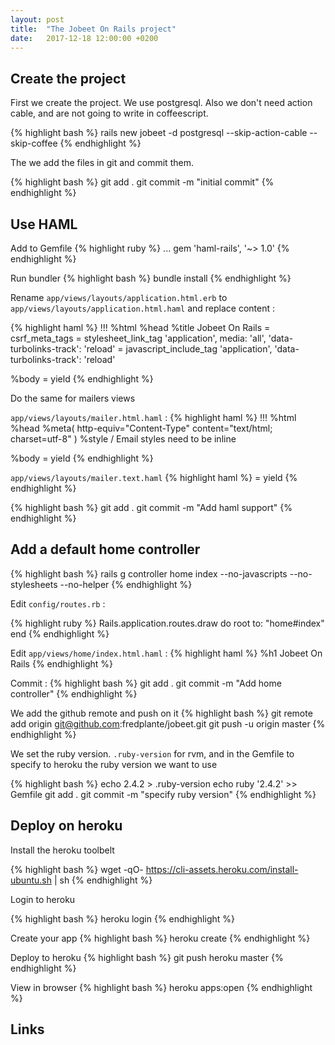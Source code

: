 ```yaml
---
layout: post
title:  "The Jobeet On Rails project"
date:   2017-12-18 12:00:00 +0200
---
```



## Create the project

First we create the project. We use postgresql. Also we don't need action cable, and are not
going to write in coffeescript.

{% highlight bash %}
rails new jobeet -d postgresql --skip-action-cable --skip-coffee
{% endhighlight %}

The we add the files in git and commit them.

{% highlight bash %}
git add .
git commit -m "initial commit"
{% endhighlight %}

## Use HAML

Add to Gemfile
{% highlight ruby %}
...
gem 'haml-rails', '~> 1.0'
{% endhighlight %}

Run bundler
{% highlight bash %}
bundle install
{% endhighlight %}

Rename `app/views/layouts/application.html.erb` to `app/views/layouts/application.html.haml`
and replace content :

{% highlight haml %}
!!!
%html
  %head
    %title Jobeet On Rails
    = csrf_meta_tags
    = stylesheet_link_tag 'application', media: 'all', 'data-turbolinks-track': 'reload'
    = javascript_include_tag 'application', 'data-turbolinks-track': 'reload'

  %body
    = yield
{% endhighlight %}

Do the same for mailers views

`app/views/layouts/mailer.html.haml` :
{% highlight haml %}
!!!
%html
  %head
    %meta( http-equiv="Content-Type" content="text/html; charset=utf-8" )
    %style
      / Email styles need to be inline

  %body
    = yield
{% endhighlight %}

`app/views/layouts/mailer.text.haml`
{% highlight haml %}
= yield
{% endhighlight %}

{% highlight bash %}
git add .
git commit -m "Add haml support"
{% endhighlight %}

## Add a default home controller

{% highlight bash %}
rails g controller home index --no-javascripts --no-stylesheets --no-helper
{% endhighlight %}

Edit `config/routes.rb` :

{% highlight ruby %}
Rails.application.routes.draw do
  root to: "home#index"
end
{% endhighlight %}

Edit `app/views/home/index.html.haml` :
{% highlight haml %}
%h1 Jobeet On Rails
{% endhighlight %}

Commit :
{% highlight bash %}
git add .
git commit -m "Add home controller"
{% endhighlight %}

We add the github remote and push on it
{% highlight bash %}
git remote add origin git@github.com:fredplante/jobeet.git
git push -u origin master
{% endhighlight %}

We set the ruby version. `.ruby-version` for rvm, and in the Gemfile to specify to heroku
the ruby version we want to use

{% highlight bash %}
echo 2.4.2 > .ruby-version
echo ruby \'2.4.2\' >> Gemfile
git add .
git commit -m "specify ruby version"
{% endhighlight %}

## Deploy on heroku

Install the heroku toolbelt

{% highlight bash %}
wget -qO- https://cli-assets.heroku.com/install-ubuntu.sh | sh
{% endhighlight %}

Login to heroku

{% highlight bash %}
heroku login
{% endhighlight %}

Create your app
{% highlight bash %}
heroku create
{% endhighlight %}

Deploy to heroku
{% highlight bash %}
git push heroku master
{% endhighlight %}

View in browser
{% highlight bash %}
heroku apps:open
{% endhighlight %}

## Links

